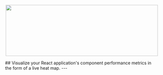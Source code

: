 <p align="center">
  <img width="500" height="168" src="https://user-images.githubusercontent.com/35183001/51876478-aa11a500-2336-11e9-96b0-a409e820a8bb.png">
</p>
## Visualize your React application's component performance metrics in the form of a live heat map.
---
